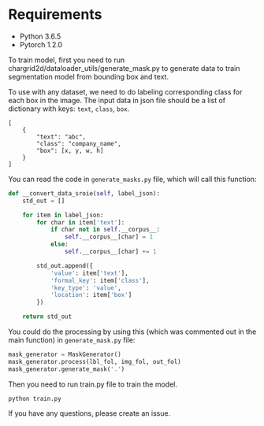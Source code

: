 # Requirements
- Python 3.6.5
- Pytorch 1.2.0

To train model, first you need to run chargrid2d/dataloader_utils/generate_mask.py to generate data to train segmentation model from bounding box and text.

To use with any dataset, we need to do labeling corresponding class for each box in the image. The input data in json file should be a list of dictionary with keys: `text`, `class`, `box`.

```
[
    {
        "text": "abc",
        "class": "company_name",
        "box": [x, y, w, h]
    }
]
```

You can read the code in `generate_masks.py` file, which will call this function:

```python
def __convert_data_sroie(self, label_json):
    std_out = []

    for item in label_json:
        for char in item['text']:
            if char not in self.__corpus__:
                self.__corpus__[char] = 1
            else:
                self.__corpus__[char] += 1

        std_out.append({
            'value': item['text'],
            'formal_key': item['class'],
            'key_type': 'value',
            'location': item['box']
        })

    return std_out
```


You could do the processing by using this (which was commented out in the main function) in `generate_mask.py` file:

```python
mask_generator = MaskGenerator()
mask_generator.process(lbl_fol, img_fol, out_fol)
mask_generator.generate_mask('.')
```

Then you need to run train.py file to train the model.
```
python train.py
```

If you have any questions, please create an issue.
